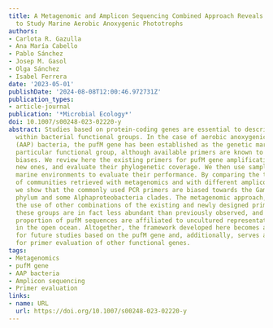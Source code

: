 ```yaml
---
title: A Metagenomic and Amplicon Sequencing Combined Approach Reveals the Best Primers
  to Study Marine Aerobic Anoxygenic Phototrophs
authors:
- Carlota R. Gazulla
- Ana María Cabello
- Pablo Sánchez
- Josep M. Gasol
- Olga Sánchez
- Isabel Ferrera
date: '2023-05-01'
publishDate: '2024-08-08T12:00:46.972731Z'
publication_types:
- article-journal
publication: '*Microbial Ecology*'
doi: 10.1007/s00248-023-02220-y
abstract: Studies based on protein-coding genes are essential to describe the diversity
  within bacterial functional groups. In the case of aerobic anoxygenic phototrophic
  (AAP) bacteria, the pufM gene has been established as the genetic marker for this
  particular functional group, although available primers are known to have amplification
  biases. We review here the existing primers for pufM gene amplification, design
  new ones, and evaluate their phylogenetic coverage. We then use samples from contrasting
  marine environments to evaluate their performance. By comparing the taxonomic composition
  of communities retrieved with metagenomics and with different amplicon approaches,
  we show that the commonly used PCR primers are biased towards the Gammaproteobacteria
  phylum and some Alphaproteobacteria clades. The metagenomic approach, as well as
  the use of other combinations of the existing and newly designed primers, show that
  these groups are in fact less abundant than previously observed, and that a great
  proportion of pufM sequences are affiliated to uncultured representatives, particularly
  in the open ocean. Altogether, the framework developed here becomes a better alternative
  for future studies based on the pufM gene and, additionally, serves as a reference
  for primer evaluation of other functional genes.
tags:
- Metagenomics
- pufM gene
- AAP bacteria
- Amplicon sequencing
- Primer evaluation
links:
- name: URL
  url: https://doi.org/10.1007/s00248-023-02220-y
---
```

